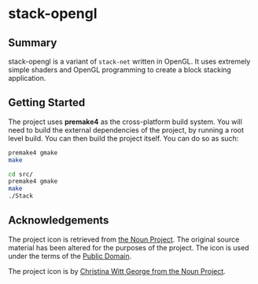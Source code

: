 # stack-opengl

## Summary

stack-opengl is a variant of `stack-net` written in OpenGL. It uses extremely simple shaders and OpenGL programming to create a block stacking application.

## Getting Started

The project uses **premake4** as the cross-platform build system. You will need to build the external dependencies of the project, by running a root level build. You can then build the project itself. You can do so as such:

```bash
premake4 gmake
make

cd src/
premake4 gmake
make
./Stack
```

## Acknowledgements

The project icon is retrieved from [the Noun Project](docs/icon/icon.json). The original source material has been altered for the purposes of the project. The icon is used under the terms of the [Public Domain](https://creativecommons.org/publicdomain/zero/1.0/).

The project icon is by [Christina Witt George from the Noun Project](https://thenounproject.com/term/cube/4025/).